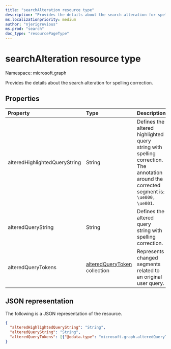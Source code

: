```yaml
---
title: "searchAlteration resource type"
description: "Provides the details about the search alteration for spelling correction."
ms.localizationpriority: medium
author: "njerigrevious"
ms.prod: "search"
doc_type: "resourcePageType"
---
```


# searchAlteration resource type

Namespace: microsoft.graph

Provides the details about the search alteration for spelling correction.

## Properties

| Property     | Type        | Description |
|:-------------|:------------|:------------|
|alteredHighlightedQueryString|String| Defines the altered highlighted query string with spelling correction. The annotation around the corrected segment is: `\ue000, \ue001`.|
|alteredQueryString|String| Defines the altered query string with spelling correction.|
|alteredQueryTokens|[alteredQueryToken](alteredquerytoken.md) collection| Represents changed segments related to an original user query.|

## JSON representation

The following is a JSON representation of the resource.

<!-- {
  "blockType": "resource",
  "optionalProperties": [

  ],
  "@odata.type": "microsoft.graph.searchAlteration",
  "baseType": null
}-->

```json
{
  "alteredHighlightedQueryString": "String",
  "alteredQueryString": "String",
  "alteredQueryTokens": [{"@odata.type": "microsoft.graph.alteredQueryToken"}]
}
```

